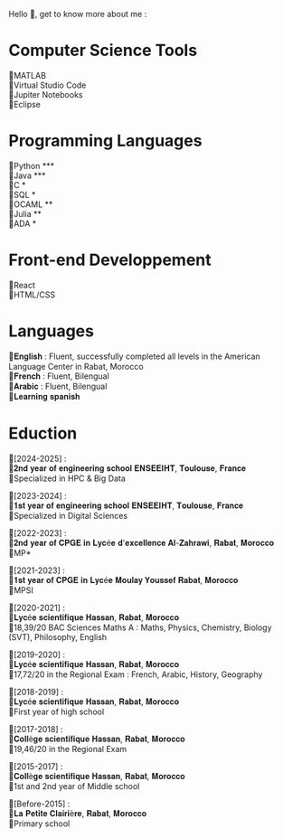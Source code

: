 Hello 👋, get to know more about me :   

# Computer Science Tools   
 🔸MATLAB    
 🔸Virtual Studio Code    
 🔸Jupiter Notebooks    
 🔸Eclipse     
# Programming Languages  
 🔸Python ***     
 🔸Java ***    
 🔸C *     
 🔸SQL *  
 🔸OCAML **     
 🔸Julia **    
 🔸ADA *    
 # Front-end Developpement   
 🔸React    
 🔸HTML/CSS    
# Languages  
 🔸𝐄𝐧𝐠𝐥𝐢𝐬𝐡 : Fluent, successfully completed all levels in the American Language Center in Rabat, Morocco  
 🔸𝐅𝐫𝐞𝐧𝐜𝐡 : Fluent, Bilengual  
 🔸𝐀𝐫𝐚𝐛𝐢𝐜 : Fluent, Bilengual  
 🔸𝐋𝐞𝐚𝐫𝐧𝐢𝐧𝐠 𝐬𝐩𝐚𝐧𝐢𝐬𝐡 
# Eduction   
 🔹[2024-2025] :  
               🔸𝟐𝐧𝐝 𝐲𝐞𝐚𝐫 𝐨𝐟 𝐞𝐧𝐠𝐢𝐧𝐞𝐞𝐫𝐢𝐧𝐠 𝐬𝐜𝐡𝐨𝐨𝐥 𝐄𝐍𝐒𝐄𝐄𝐈𝐇𝐓, 𝐓𝐨𝐮𝐥𝐨𝐮𝐬𝐞, 𝐅𝐫𝐚𝐧𝐜𝐞         
               🔸Specialized in HPC & Big Data    
               
 🔹[2023-2024] :   
               🔸𝟏𝐬𝐭 𝐲𝐞𝐚𝐫 𝐨𝐟 𝐞𝐧𝐠𝐢𝐧𝐞𝐞𝐫𝐢𝐧𝐠 𝐬𝐜𝐡𝐨𝐨𝐥 𝐄𝐍𝐒𝐄𝐄𝐈𝐇𝐓, 𝐓𝐨𝐮𝐥𝐨𝐮𝐬𝐞, 𝐅𝐫𝐚𝐧𝐜𝐞   
               🔸Specialized in Digital Sciences   
              
 🔹[2022-2023] :   
               🔸𝟐𝐧𝐝 𝐲𝐞𝐚𝐫 𝐨𝐟 𝐂𝐏𝐆𝐄 𝐢𝐧 𝐋𝐲𝐜é𝐞 𝐝'𝐞𝐱𝐜𝐞𝐥𝐥𝐞𝐧𝐜𝐞 𝐀𝐥-𝐙𝐚𝐡𝐫𝐚𝐰𝐢, 𝐑𝐚𝐛𝐚𝐭, 𝐌𝐨𝐫𝐨𝐜𝐜𝐨  
               🔸MP*     
              
 🔹[2021-2023] :  
               🔸𝟏𝐬𝐭 𝐲𝐞𝐚𝐫 𝐨𝐟 𝐂𝐏𝐆𝐄 𝐢𝐧 𝐋𝐲𝐜é𝐞 𝐌𝐨𝐮𝐥𝐚𝐲 𝐘𝐨𝐮𝐬𝐬𝐞𝐟 𝐑𝐚𝐛𝐚𝐭, 𝐌𝐨𝐫𝐨𝐜𝐜𝐨   
               🔸MPSI     
              
 🔹[2020-2021] :   
               🔸𝐋𝐲𝐜é𝐞 𝐬𝐜𝐢𝐞𝐧𝐭𝐢𝐟𝐢𝐪𝐮𝐞 𝐇𝐚𝐬𝐬𝐚𝐧, 𝐑𝐚𝐛𝐚𝐭, 𝐌𝐨𝐫𝐨𝐜𝐜𝐨   
               🔸18,39/20 BAC Sciences Maths A : Maths, Physics, Chemistry, Biology (SVT), Philosophy, English      
              
 🔹[2019-2020] :  
               🔸𝐋𝐲𝐜é𝐞 𝐬𝐜𝐢𝐞𝐧𝐭𝐢𝐟𝐢𝐪𝐮𝐞 𝐇𝐚𝐬𝐬𝐚𝐧, 𝐑𝐚𝐛𝐚𝐭, 𝐌𝐨𝐫𝐨𝐜𝐜𝐨     
               🔸17,72/20 in the Regional Exam : French, Arabic, History, Geography       
              
 🔹[2018-2019] :   
               🔸𝐋𝐲𝐜é𝐞 𝐬𝐜𝐢𝐞𝐧𝐭𝐢𝐟𝐢𝐪𝐮𝐞 𝐇𝐚𝐬𝐬𝐚𝐧, 𝐑𝐚𝐛𝐚𝐭, 𝐌𝐨𝐫𝐨𝐜𝐜𝐨   
               🔸First year of high school   
              
 🔹[2017-2018] :  
               🔸𝐂𝐨𝐥𝐥è𝐠𝐞 𝐬𝐜𝐢𝐞𝐧𝐭𝐢𝐟𝐢𝐪𝐮𝐞 𝐇𝐚𝐬𝐬𝐚𝐧, 𝐑𝐚𝐛𝐚𝐭, 𝐌𝐨𝐫𝐨𝐜𝐜𝐨   
               🔸19,46/20 in the Regional Exam      
              
 🔹[2015-2017] :    
               🔸𝐂𝐨𝐥𝐥è𝐠𝐞 𝐬𝐜𝐢𝐞𝐧𝐭𝐢𝐟𝐢𝐪𝐮𝐞 𝐇𝐚𝐬𝐬𝐚𝐧, 𝐑𝐚𝐛𝐚𝐭, 𝐌𝐨𝐫𝐨𝐜𝐜𝐨   
               🔸1st and 2nd year of Middle school     
              
 🔹[Before-2015] :   
               🔸𝐋𝐚 𝐏𝐞𝐭𝐢𝐭𝐞 𝐂𝐥𝐚𝐢𝐫𝐢è𝐫𝐞, 𝐑𝐚𝐛𝐚𝐭, 𝐌𝐨𝐫𝐨𝐜𝐜𝐨    
               🔸Primary school  
 

